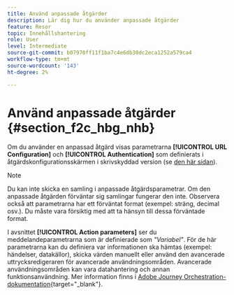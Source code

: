 ```yaml
---
title: Använd anpassade åtgärder
description: Lär dig hur du använder anpassade åtgärder
feature: Resor
topic: Innehållshantering
role: User
level: Intermediate
source-git-commit: b07970ff11f1ba7c4e6db30dc2eca1252a579ca4
workflow-type: tm+mt
source-wordcount: '143'
ht-degree: 2%

---
```


# Använd anpassade åtgärder {#section_f2c_hbg_nhb}

Om du använder en anpassad åtgärd visas parametrarna **[!UICONTROL URL Configuration]** och **[!UICONTROL Authentication]** som definierats i åtgärdskonfigurationsskärmen i skrivskyddad version (se [den här sidan](../action/about-custom-action-configuration.md)).

>[!NOTE]
>
>Du kan inte skicka en samling i anpassade åtgärdsparametrar. Om den anpassade åtgärden förväntar sig samlingar fungerar den inte. Observera också att parametrarna har ett förväntat format (exempel: sträng, decimal osv.). Du måste vara försiktig med att ta hänsyn till dessa förväntade format.

I avsnittet **[!UICONTROL Action parameters]** ser du meddelandeparametrarna som är definierade som _&quot;Variabel&quot;_. För de här parametrarna kan du definiera var informationen ska hämtas (exempel: händelser, datakällor), skicka värden manuellt eller använd den avancerade uttrycksredigeraren för avancerade användningsområden. Avancerade användningsområden kan vara datahantering och annan funktionsanvändning. Mer information finns i [Adobe Journey Orchestration-dokumentation](https://experienceleague.adobe.com/docs/journeys/using/building-advanced-conditions-journeys/expressionadvanced.html){target=&quot;_blank&quot;}.
